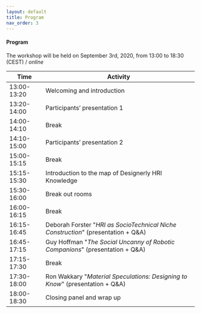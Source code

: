 ```yaml
---
layout: default
title: Program
nav_order: 3
---
```


#### Program

The workshop will be held on September 3rd, 2020, from 13:00 to 18:30 (CEST) / _online_

| Time   | Activity |
| ------------- | ------------- |
| 13:00-13:20  | Welcoming and introduction  |
| 13:20-14:00  | Participants’ presentation 1  |
| 14:00-14:10  | Break  |
| 14:10-15:00  | Participants’ presentation 2  |
| 15:00-15:15  | Break  |
| 15:15-15:30  | Introduction to the map of Designerly HRI Knowledge  |
| 15:30-16:00  | Break out rooms  |
| 16:00-16:15  | Break  |
| 16:15-16:45  | Deborah Forster "_HRI as SocioTechnical Niche Construction_" (presentation + Q&A)  |
| 16:45-17:15  | Guy Hoffman "_The Social Uncanny of Robotic Companions_" (presentation + Q&A) |
| 17:15-17:30  | Break  |
| 17:30-18:00  | Ron Wakkary "_Material Speculations: Designing to Know_" (presentation + Q&A) |
| 18:00-18:30  | Closing panel and wrap up |
